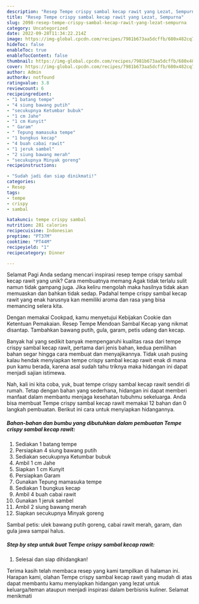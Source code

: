 ```yaml
---
description: "Resep Tempe crispy sambal kecap rawit yang Lezat, Sempurna"
title: "Resep Tempe crispy sambal kecap rawit yang Lezat, Sempurna"
slug: 2098-resep-tempe-crispy-sambal-kecap-rawit-yang-lezat-sempurna
category: Uncategorized
date: 2022-09-28T11:34:22.214Z
image: https://img-global.cpcdn.com/recipes/7981b673aa5dcffb/680x482cq70/tempe-crispy-sambal-kecap-rawit-foto-resep-utama.jpg
hideToc: false
enableToc: true
enableTocContent: false
thumbnail: https://img-global.cpcdn.com/recipes/7981b673aa5dcffb/680x482cq70/tempe-crispy-sambal-kecap-rawit-foto-resep-utama.jpg
cover: https://img-global.cpcdn.com/recipes/7981b673aa5dcffb/680x482cq70/tempe-crispy-sambal-kecap-rawit-foto-resep-utama.jpg
author: Admin
authorAv: notfound
ratingvalue: 3.8
reviewcount: 6
recipeingredient:
- "1 batang tempe"
- "4 siung bawang putih"
- "secukupnya Ketumbar bubuk"
- "1 cm Jahe"
- "1 cm Kunyit"
- " Garam"
- " Tepung mamasuka tempe"
- "1 bungkus kecap"
- "4 buah cabai rawit"
- "1 jeruk sambel"
- "2 siung bawang merah"
- "secukupnya Minyak goreng"
recipeinstructions:

- "Sudah jadi dan siap dinikmati!"
categories:
- Resep
tags:
- tempe
- crispy
- sambal

katakunci: tempe crispy sambal 
nutrition: 281 calories
recipecuisine: Indonesian
preptime: "PT37M"
cooktime: "PT44M"
recipeyield: "1"
recipecategory: Dinner

---
```



Selamat Pagi Anda sedang mencari inspirasi resep tempe crispy sambal kecap rawit yang unik? Cara membuatnya memang Agak tidak terlalu sulit namun tidak gampang juga. Jika keliru mengolah maka hasilnya tidak akan memuaskan dan bahkan tidak sedap. Padahal tempe crispy sambal kecap rawit yang enak harusnya kan memiliki aroma dan rasa yang bisa memancing selera kita.


Dengan memakai Cookpad, kamu menyetujui Kebijakan Cookie dan Ketentuan Pemakaian. Resep Tempe Mendoan Sambal Kecap yang nikmat disantap. Tambahkan bawang putih, gula, garam, petis udang dan kecap.

Banyak hal yang sedikit banyak mempengaruhi kualitas rasa dari tempe crispy sambal kecap rawit, pertama dari jenis bahan, kedua pemilihan bahan segar hingga cara membuat dan menyajikannya. Tidak usah pusing kalau hendak menyiapkan tempe crispy sambal kecap rawit enak di mana pun kamu berada, karena asal sudah tahu triknya maka hidangan ini dapat menjadi sajian istimewa.


Nah, kali ini kita coba, yuk, buat tempe crispy sambal kecap rawit sendiri di rumah. Tetap dengan bahan yang sederhana, hidangan ini dapat memberi manfaat dalam membantu menjaga kesehatan tubuhmu sekeluarga. Anda bisa membuat Tempe crispy sambal kecap rawit memakai 12 bahan dan 0 langkah pembuatan. Berikut ini cara untuk menyiapkan hidangannya.

<!--inarticleads1-->

##### Bahan-bahan dan bumbu yang dibutuhkan dalam pembuatan Tempe crispy sambal kecap rawit:

1. Sediakan 1 batang tempe
1. Persiapkan 4 siung bawang putih
1. Sediakan secukupnya Ketumbar bubuk
1. Ambil 1 cm Jahe
1. Siapkan 1 cm Kunyit
1. Persiapkan  Garam
1. Gunakan  Tepung mamasuka tempe
1. Sediakan 1 bungkus kecap
1. Ambil 4 buah cabai rawit
1. Gunakan 1 jeruk sambel
1. Ambil 2 siung bawang merah
1. Siapkan secukupnya Minyak goreng


Sambal petis: ulek bawang putih goreng, cabai rawit merah, garam, dan gula jawa sampai halus. 

<!--inarticleads2-->

##### Step by step untuk buat Tempe crispy sambal kecap rawit:


1. Selesai dan siap dihidangkan!



Terima kasih telah membaca resep yang kami tampilkan di halaman ini. Harapan kami, olahan Tempe crispy sambal kecap rawit yang mudah di atas dapat membantu kamu menyiapkan hidangan yang lezat untuk keluarga/teman ataupun menjadi inspirasi dalam berbisnis kuliner. Selamat menikmati
